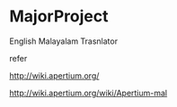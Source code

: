 # MajorProject
English Malayalam Trasnlator

refer

http://wiki.apertium.org/

http://wiki.apertium.org/wiki/Apertium-mal


